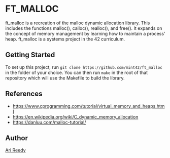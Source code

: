 # FT_MALLOC

ft_malloc is a recreation of the malloc dynamic allocation library. This includes the functions malloc(), calloc(), realloc(), and free(). It expands on the concept of memory management by learning how to maintain a process' heap. ft_malloc is a systems project in the 42 curriculum.

## Getting Started

To set up this project, run `git clone https://github.com/mint42/ft_malloc` in the folder of your choice. You can then run `make` in the root of that repository which will use the Makefile to build the library.

## References 

- https://www.cprogramming.com/tutorial/virtual_memory_and_heaps.html
- https://en.wikipedia.org/wiki/C_dynamic_memory_allocation
- https://danluu.com/malloc-tutorial/

## Author

[Ari Reedy](https://github.com/mint42/)
